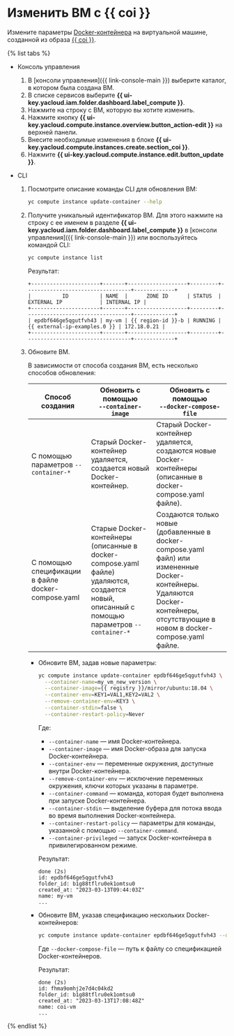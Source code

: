 # Изменить ВМ с {{ coi }}

Измените параметры [Docker-контейнера](/blog/posts/2022/03/docker-containers) на виртуальной машине, созданной из образа [{{ coi }}](../concepts/index.md).

{% list tabs %}


- Консоль управления

  1. В [консоли управления]({{ link-console-main }}) выберите каталог, в котором была создана ВМ.
  1. В списке сервисов выберите **{{ ui-key.yacloud.iam.folder.dashboard.label_compute }}**.
  1. Нажмите на строку с ВМ, которую вы хотите изменить.
  1. Нажмите кнопку **{{ ui-key.yacloud.compute.instance.overview.button_action-edit }}** на верхней панели.
  1. Внесите необходимые изменения в блоке **{{ ui-key.yacloud.compute.instances.create.section_coi }}**.
  1. Нажмите **{{ ui-key.yacloud.compute.instance.edit.button_update }}**.
 

- CLI

  1. Посмотрите описание команды CLI для обновления ВМ:

     ```bash
     yc compute instance update-container --help
     ```

  1. Получите уникальный идентификатор ВМ. Для этого нажмите на строку с ее именем в разделе **{{ ui-key.yacloud.iam.folder.dashboard.label_compute }}** в [консоли управления]({{ link-console-main }}) или воспользуйтесь командой CLI:

     ```bash
     yc compute instance list
     ```

     Результат:

     ```text
     +----------------------+-------+-------------------+---------+----------------------------------+-------------+
     |          ID          | NAME  |      ZONE ID      | STATUS  |           EXTERNAL IP            | INTERNAL IP |
     +----------------------+-------+-------------------+---------+----------------------------------+-------------+
     | epdbf646ge5qgutfvh43 | my-vm | {{ region-id }}-b | RUNNING | {{ external-ip-examples.0 }} | 172.18.0.21 |
     +----------------------+-------+-------------------+---------+----------------------------------+-------------+
     ```

  1. Обновите ВМ.

     В зависимости от способа создания ВМ, есть несколько способов обновления:

     Способ создания | Обновить с помощью<br>`--container-image` | Обновить с помощью<br>`--docker-compose-file`
     --- | --- | ---
     С помощью параметров `--container-*` | Старый Docker-контейнер удаляется, создается новый Docker-контейнер. | Старый Docker-контейнер удаляется, создаются новые Docker-контейнеры (описанные в docker-compose.yaml файле).
     С помощью спецификации в файле docker-compose.yaml | Старые Docker-контейнеры (описанные в docker-compose.yaml файле) удаляются, создается новый, описанный с помощью параметров `--container-*`| Создаются только новые (добавленные в docker-compose.yaml файл) или измененные Docker-контейнеры. Удаляются Docker-контейнеры, отсутствующие в новом в docker-compose.yaml файле.
    
     * Обновите ВМ, задав новые параметры:

       ```bash
       yc compute instance update-container epdbf646ge5qgutfvh43 \
         --container-name=my_vm_new_version \
         --container-image={{ registry }}/mirror/ubuntu:18.04 \
         --container-env=KEY1=VAL1,KEY2=VAL2 \
         --remove-container-env=KEY3 \
         --container-stdin=false \
         --container-restart-policy=Never
       ```

       Где:
       * `--container-name` — имя Docker-контейнера.
       * `--container-image` — имя Docker-образа для запуска Docker-контейнера.
       * `--container-env` — переменные окружения, доступные внутри Docker-контейнера.
       * `--remove-container-env` — исключение переменных окружения, ключи которых указаны в параметре.
       * `--container-command` — команда, которая будет выполнена при запуске Docker-контейнера.
       * `--container-stdin` — выделение буфера для потока ввода во время выполнения Docker-контейнера.
       * `--container-restart-policy` — параметры для команды, указанной с помощью `--container-command`.
       * `--container-privileged` — запуск Docker-контейнера в привилегированном режиме.

       Результат:

       ```text
       done (2s)
       id: epdbf646ge5qgutfvh43
       folder_id: b1g88tflru0ek1omtsu0
       created_at: "2023-03-13T09:44:03Z"
       name: my-vm
       ...
       ```

     * Обновите ВМ, указав спецификацию нескольких Docker-контейнеров:

       ```bash
       yc compute instance update-container epdbf646ge5qgutfvh43 --docker-compose-file=<путь к файлу>
       ```

       Где `--docker-compose-file` — путь к файлу со спецификацией Docker-контейнеров.

       Результат:

       ```text
       done (2s)
       id: fhma9omhj2e7d4c04kd2
       folder_id: b1g88tflru0ek1omtsu0
       created_at: "2023-03-13T17:08:48Z"
       name: coi-vm
       ...
       ```

{% endlist %}